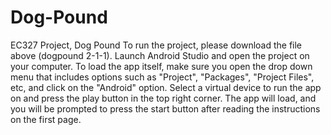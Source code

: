 # Dog-Pound
EC327 Project, Dog Pound 
To run the project, please download the file above (dogpound 2-1-1). Launch Android Studio and open the project on your computer. To load the app itself, make sure you open the drop down menu that includes options such as "Project", "Packages", "Project Files", etc, and click on the "Android" option. Select a virtual device to run the app on and press the play button in the top right corner. The app will load, and you will be prompted to press the start button after reading the instructions on the first page. 
